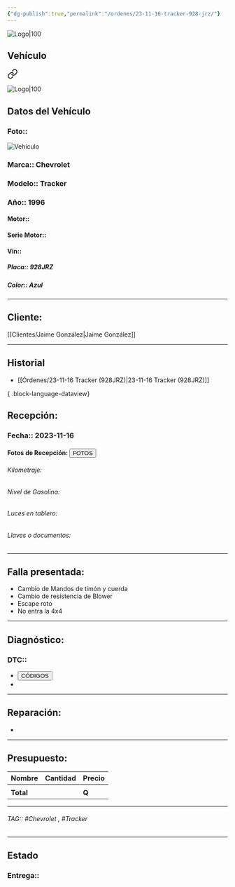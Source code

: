 ```yaml
---
{"dg-publish":true,"permalink":"/ordenes/23-11-16-tracker-928-jrz/"}
---
```


![Logo|100](http://drive.google.com/uc?export=view&id=137fl3TIZ0-PU8b-Pt0bsjclwHub_u78G)

## Vehículo

<div class="transclusion internal-embed is-loaded"><a class="markdown-embed-link" href="/vehiculos/chevrolet/tracker-928-jrz/" aria-label="Open link"><svg xmlns="http://www.w3.org/2000/svg" width="24" height="24" viewBox="0 0 24 24" fill="none" stroke="currentColor" stroke-width="2" stroke-linecap="round" stroke-linejoin="round" class="svg-icon lucide-link"><path d="M10 13a5 5 0 0 0 7.54.54l3-3a5 5 0 0 0-7.07-7.07l-1.72 1.71"></path><path d="M14 11a5 5 0 0 0-7.54-.54l-3 3a5 5 0 0 0 7.07 7.07l1.71-1.71"></path></svg></a><div class="markdown-embed">




![Logo|100](http://drive.google.com/uc?export=view&id=137fl3TIZ0-PU8b-Pt0bsjclwHub_u78G)

## Datos del Vehículo 
### Foto:: 
![Vehículo](http://drive.google.com/uc?export=view&id=1COXm9jUY4GrGCZBKjByJUj4u_fRPN7V2)

### Marca:: Chevrolet 
### Modelo:: Tracker
### Año:: 1996
#### Motor:: 
#### Serie Motor:: 
#### Vin:: 
##### Placa:: 928JRZ
##### Color:: Azul
---

## Cliente:

[[Clientes/Jaime González\|Jaime González]]

---

## Historial

- [[Órdenes/23-11-16 Tracker (928JRZ)\|23-11-16 Tracker (928JRZ)]]

{ .block-language-dataview} 

</div></div>


## Recepción:
### Fecha:: 2023-11-16
#### Fotos de Recepción: <a href="http"><button class="btn success">FOTOS</button></a>

###### Kilometraje: 
###### Nivel de Gasolina: 
###### Luces en tablero: 
###### Llaves o documentos: 

---

## Falla presentada:
- Cambio de Mandos de timón y cuerda 
- Cambio de resistencia de Blower 
- Escape roto 
- No entra la 4x4


---

## Diagnóstico:
### DTC:: 

- <a href="http"><button class="btn success">CÓDIGOS</button></a>
- 

---
## Reparación:
- 

---

## Presupuesto:

| Nombre | Cantidad | Precio |
| ------ | -------- | ------ |
|        |          |        |
| **Total**       |        |    **Q**    |

---

###### TAG:: #Chevrolet , #Tracker

---

## Estado

### Entrega:: 